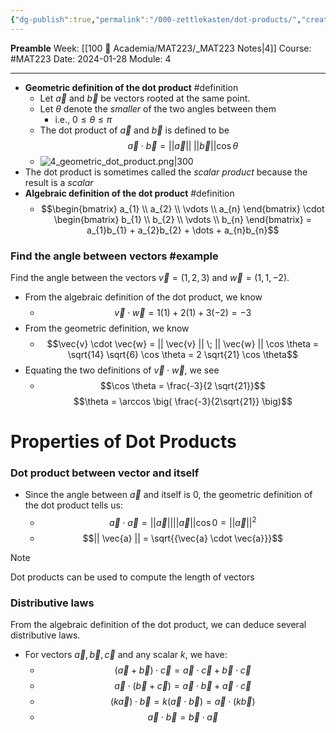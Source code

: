 ```yaml
---
{"dg-publish":true,"permalink":"/000-zettlekasten/dot-products/","created":"2024-01-28T02:43:31.751-05:00","updated":"2024-01-28T13:49:44.522-05:00"}
---
```


**Preamble**
Week: [[100 📒 Academia/MAT223/_MAT223 Notes\|4]]
Course: #MAT223
Date: 2024-01-28
Module: 4

---

- **Geometric definition of the dot product** #definition
	- Let $\vec{a}$ and $\vec{b}$ be vectors rooted at the same point.
	- Let $\theta$ denote the *smaller* of the two angles between them
		- i.e., $0 \leq \theta \leq \pi$
	- The dot product of $\vec{a}$ and $\vec{b}$ is defined to be $$\vec{a} \cdot \vec{b} = ||\vec{a}|| \;  ||\vec{b}|| \cos \theta$$
	- ![4_geometric_dot_product.png|300](/img/user/Files/mat223/4_geometric_dot_product.png)
- The dot product is sometimes called the *scalar product* because the result is a *scalar*
- **Algebraic definition of the dot product** #definition 
	- $$\begin{bmatrix} a_{1} \\ a_{2} \\ \vdots \\ a_{n} \end{bmatrix} \cdot \begin{bmatrix} b_{1} \\ b_{2} \\ \vdots \\ b_{n} \end{bmatrix} = a_{1}b_{1} + a_{2}b_{2} + \dots + a_{n}b_{n}$$

### Find the angle between vectors #example

Find the angle between the vectors $\vec{v} = (1,2,3)$ and $\vec{w} = (1,1,-2)$.

- From the algebraic definition of the dot product, we know
	- $$\vec{v} \cdot \vec{w} = 1(1) + 2(1) + 3(-2) = -3$$
- From the geometric definition, we know
	- $$\vec{v} \cdot \vec{w} = || \vec{v} || \; || \vec{w} || \cos \theta = \sqrt{14} \sqrt{6} \cos \theta = 2 \sqrt{21} \cos \theta$$
- Equating the two definitions of $\vec{v} \cdot \vec{w}$, we see
	- $$\cos \theta = \frac{-3}{2 \sqrt{21}}$$ $$\theta = \arccos \big( \frac{-3}{2\sqrt{21}} \big)$$


# Properties of Dot Products

### Dot product between vector and itself

- Since the angle between $\vec{a}$ and itself is 0, the geometric definition of the dot product tells us:
	- $$\vec{a} \cdot \vec{a} = || \vec{a}|| ||\vec{a}|| \cos 0 = || \vec{a} || ^ {2}$$
	- $$|| \vec{a} || = \sqrt{{\vec{a} \cdot \vec{a}}}$$
> [!note] 
> Dot products can be used to compute the length of vectors

### Distributive laws
From the algebraic definition of the dot product, we can deduce several distributive laws.

- For vectors $\vec{a}, \vec{b}, \vec{c}$ and any scalar $k$, we have:
	- $$ (\vec{a} + \vec{b})\cdot \vec{c} = \vec{a} \cdot \vec{c} + \vec{b} \cdot \vec{c}$$
	- $$\vec{a} \cdot (\vec{b} + \vec{c}) = \vec{a} \cdot \vec{b} + \vec{a} \cdot \vec{c}$$
	- $$(k \vec{a}) \cdot \vec{b} = k(\vec{a} \cdot \vec{b}) = \vec{a} \cdot (k \vec{b})$$
	- $$\vec{a} \cdot \vec{b} = \vec{b} \cdot \vec{a}$$
